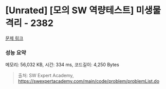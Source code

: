 # [Unrated] [모의 SW 역량테스트] 미생물 격리 - 2382 

[문제 링크](https://swexpertacademy.com/main/code/problem/problemDetail.do?contestProbId=AV597vbqAH0DFAVl) 

### 성능 요약

메모리: 56,032 KB, 시간: 334 ms, 코드길이: 4,250 Bytes



> 출처: SW Expert Academy, https://swexpertacademy.com/main/code/problem/problemList.do